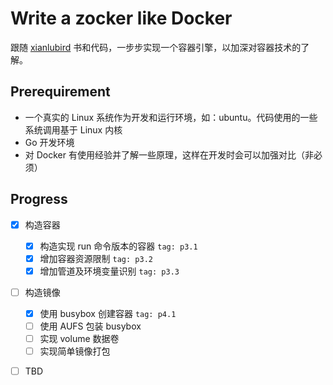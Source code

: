 # Write a zocker like Docker
跟随 [xianlubird](https://github.com/xianlubird/mydocker) 书和代码，一步步实现一个容器引擎，以加深对容器技术的了解。

## Prerequirement
- 一个真实的 Linux 系统作为开发和运行环境，如：ubuntu。代码使用的一些系统调用基于 Linux 内核
- Go 开发环境
- 对 Docker 有使用经验并了解一些原理，这样在开发时会可以加强对比（非必须）

## Progress
- [x] 构造容器
    - [x] 构造实现 run 命令版本的容器 `tag: p3.1`
    - [x] 增加容器资源限制 `tag: p3.2`
    - [x] 增加管道及环境变量识别 `tag: p3.3`
- [ ] 构造镜像
    - [x] 使用 busybox 创建容器 `tag: p4.1`
    - [ ] 使用 AUFS 包装 busybox
    - [ ] 实现 volume 数据卷
    - [ ] 实现简单镜像打包
- [ ] TBD

